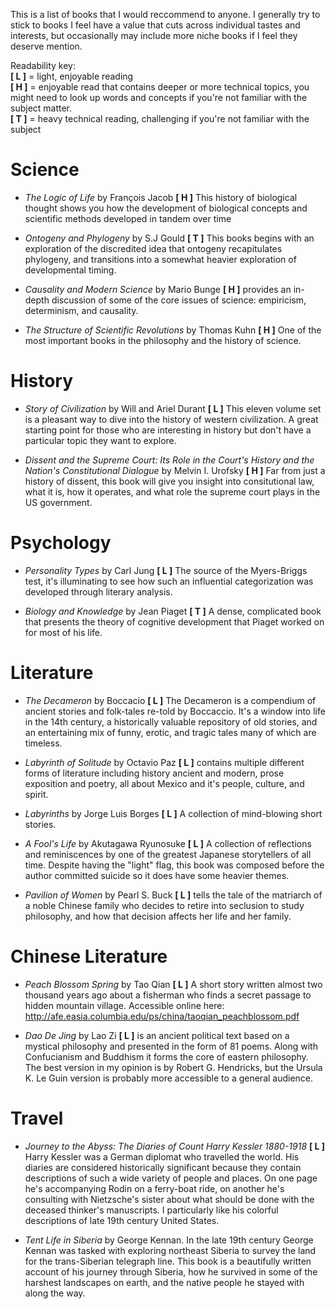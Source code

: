 This is a list of books that I would reccommend to anyone. I generally try to stick to books I feel have a value that cuts across individual tastes and interests, but occasionally may include more niche books if I feel they deserve mention.

Readability key:   
**[ L ]** = light, enjoyable reading   
**[ H ]** = enjoyable read that contains deeper or more technical topics, you might need to look up words
and concepts if you're not familiar with the subject matter.   
**[ T ]** = heavy technical reading, challenging if you're not familiar with the subject   

# Science

 - _The Logic of Life_ by François Jacob **[ H ]** This history of biological thought shows you 
how the development of biological concepts and scientific methods developed in tandem over time

 - _Ontogeny and Phylogeny_ by S.J Gould **[ T ]** This books begins with an exploration of the discredited
 idea that ontogeny recapitulates phylogeny, and transitions into a somewhat heavier exploration
 of developmental timing.
 
 - _Causality and Modern Science_ by Mario Bunge **[ H ]** provides an in-depth discussion of some of the core issues of science: empiricism, determinism, and causality.
 
 - _The Structure of Scientific Revolutions_ by Thomas Kuhn **[ H ]** One of the most important books in the philosophy and the history of science.
 
# History

- _Story of Civilization_ by Will and Ariel Durant **[ L ]** This eleven volume set is a pleasant way to dive into
the history of western civilization. A great starting point for those who are interesting in history but
don't have a particular topic they want to explore.

- _Dissent and the Supreme Court: Its Role in the Court's History and the Nation's Constitutional Dialogue_ by Melvin I. Urofsky **[ H ]** Far from just a history of dissent, this book will give you insight into consitutional law, what it is, how it operates, and what role the supreme court plays in the US government.

# Psychology

- _Personality Types_ by Carl Jung **[ L ]** The source of the Myers-Briggs test, it's illuminating to see how 
such an influential categorization was developed through literary analysis.

- _Biology and Knowledge_ by Jean Piaget **[ T ]** A dense, complicated book that presents the theory of 
cognitive development that Piaget worked on for most of his life.

# Literature

- _The Decameron_ by Boccacio **[ L ]** The Decameron is a compendium of ancient stories and folk-tales re-told by Boccaccio. It's a window into life in the 14th century, a historically valuable repository of old stories, and an entertaining mix of funny, erotic, and tragic tales many of which are timeless.

- _Labyrinth of Solitude_ by Octavio Paz **[ L ]** contains multiple different forms of literature including history ancient and modern, prose exposition and poetry, all about Mexico and it's people, culture, and spirit.

- _Labyrinths_ by Jorge Luis Borges **[ L ]** A collection of mind-blowing short stories.

- _A Fool's Life_ by Akutagawa Ryunosuke **[ L ]** A collection of reflections and reminiscences by one of the greatest Japanese storytellers of all time. Despite having the "light" flag, this book was composed before the author committed suicide so it does have some heavier themes.

- _Pavilion of Women_ by Pearl S. Buck **[ L ]** tells the tale of the matriarch of a noble Chinese family who decides to retire into seclusion to study philosophy, and how that decision affects her life and her family.

# Chinese Literature

- _Peach Blossom Spring_ by Tao Qian **[ L ]** A short story written almost two thousand years ago about a fisherman who finds a secret passage to hidden mountain village. Accessible online here: http://afe.easia.columbia.edu/ps/china/taoqian_peachblossom.pdf

- _Dao De Jing_ by Lao Zi **[ L ]** is an ancient political text based on a mystical philosophy and presented in the form of 81 poems. Along with Confucianism and Buddhism it forms the core of eastern philosophy. The best version in my opinion is by Robert G. Hendricks, but the Ursula K. Le Guin version is probably more accessible to a general audience.

# Travel

- _Journey to the Abyss: The Diaries of Count Harry Kessler 1880-1918_ **[ L ]** Harry Kessler was a German diplomat who travelled the world. His diaries are considered historically significant because they contain descriptions of such a wide variety of people and places. On one page he's accompanying Rodin on a ferry-boat ride, on another he's consulting with Nietzsche's sister about what should be done with the deceased thinker's manuscripts. I particularly like his colorful descriptions of late 19th century United States.

- _Tent Life in Siberia_ by George Kennan. In the late 19th century George Kennan was tasked with exploring northeast Siberia to survey the land for the trans-Siberian telegraph line. This book is a beautifully written account of his journey through Siberia, how he survived in some of the harshest landscapes on earth, and the native people he stayed with along the way.
